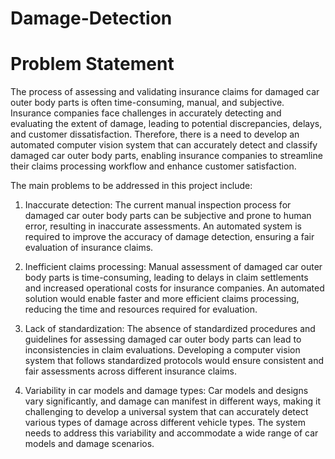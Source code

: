 # Damage-Detection

# Problem Statement

The process of assessing and validating insurance claims for damaged car outer body parts is often time-consuming, manual, and subjective. Insurance companies face challenges in accurately detecting and evaluating the extent of damage, leading to potential discrepancies, delays, and customer dissatisfaction. Therefore, there is a need to develop an automated computer vision system that can accurately detect and classify damaged car outer body parts, enabling insurance companies to streamline their claims processing workflow and enhance customer satisfaction.

The main problems to be addressed in this project include:

1. Inaccurate detection: The current manual inspection process for damaged car outer body parts can be subjective and prone to human error, resulting in inaccurate assessments. An automated system is required to improve the accuracy of damage detection, ensuring a fair evaluation of insurance claims.

2. Inefficient claims processing: Manual assessment of damaged car outer body parts is time-consuming, leading to delays in claim settlements and increased operational costs for insurance companies. An automated solution would enable faster and more efficient claims processing, reducing the time and resources required for evaluation.

3. Lack of standardization: The absence of standardized procedures and guidelines for assessing damaged car outer body parts can lead to inconsistencies in claim evaluations. Developing a computer vision system that follows standardized protocols would ensure consistent and fair assessments across different insurance claims.

4. Variability in car models and damage types: Car models and designs vary significantly, and damage can manifest in different ways, making it challenging to develop a universal system that can accurately detect various types of damage across different vehicle types. The system needs to address this variability and accommodate a wide range of car models and damage scenarios.
